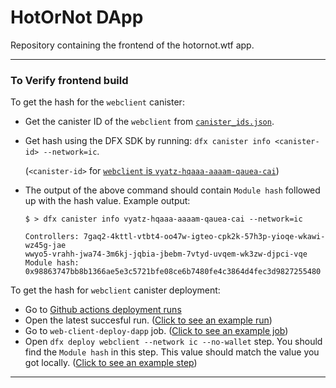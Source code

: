 # HotOrNot DApp

Repository containing the frontend of the hotornot.wtf app.

---

### To Verify frontend build

To get the hash for the `webclient` canister:

- Get the canister ID of the `webclient` from [`canister_ids.json`](https://github.com/go-bazzinga/hot-or-not-dapp/blob/main/canister_ids.json).
- Get hash using the DFX SDK by running: `dfx canister info <canister-id> --network=ic`.

  (`<canister-id>` for [`webclient` is `vyatz-hqaaa-aaaam-qauea-cai`](https://github.com/go-bazzinga/hot-or-not-dapp/blob/main/canister_ids.json))
- The output of the above command should contain `Module hash` followed up with the hash value. Example output:

  ```
  $ > dfx canister info vyatz-hqaaa-aaaam-qauea-cai --network=ic

  Controllers: 7gaq2-4kttl-vtbt4-oo47w-igteo-cpk2k-57h3p-yioqe-wkawi-wz45g-jae
  wwyo5-vrahh-jwa74-3m6kj-jqbia-jbebm-7vtyd-uvqem-wk3zw-djpci-vqe
  Module hash: 0x98863747bb8b1366ae5e3c5721bfe08ce6b7480fe4c3864d4fec3d9827255480
  ```

To get the hash for `webclient` canister deployment:

- Go to [Github actions deployment runs](https://github.com/go-bazzinga/hot-or-not-dapp/actions/workflows/webclient-deploy.yml)
- Open the latest succesful run. ([Click to see an example run](https://github.com/go-bazzinga/hot-or-not-dapp/actions/runs/4900015913/jobs/8750374252))
- Go to `web-client-deploy-dapp` job. ([Click to see an example job](https://github.com/go-bazzinga/hot-or-not-dapp/actions/runs/4900015913/jobs/8750374252))
- Open `dfx deploy webclient --network ic --no-wallet` step. You should find the `Module hash` in this step. This value should match the value you got locally. ([Click to see an example step](https://github.com/go-bazzinga/hot-or-not-dapp/actions/runs/4900015913/jobs/8750374252#step:8:16))

---

